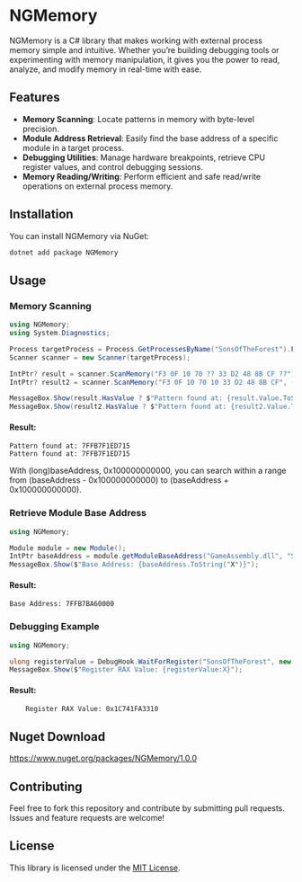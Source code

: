 # NGMemory

NGMemory is a C# library that makes working with external process memory simple and intuitive. Whether you’re building debugging tools or experimenting with memory manipulation, it gives you the power to read, analyze, and modify memory in real-time with ease.

## Features
- **Memory Scanning**: Locate patterns in memory with byte-level precision.
- **Module Address Retrieval**: Easily find the base address of a specific module in a target process.
- **Debugging Utilities**: Manage hardware breakpoints, retrieve CPU register values, and control debugging sessions.
- **Memory Reading/Writing**: Perform efficient and safe read/write operations on external process memory.

## Installation
You can install NGMemory via NuGet:
```bash
dotnet add package NGMemory
```

## Usage

### Memory Scanning
```csharp
using NGMemory;
using System.Diagnostics;

Process targetProcess = Process.GetProcessesByName("SonsOfTheForest").FirstOrDefault();
Scanner scanner = new Scanner(targetProcess);

IntPtr? result = scanner.ScanMemory("F3 0F 10 70 ?? 33 D2 48 8B CF ??");
IntPtr? result2 = scanner.ScanMemory("F3 0F 10 70 10 33 D2 48 8B CF", (long)baseAddress, 0x100000000000);

MessageBox.Show(result.HasValue ? $"Pattern found at: {result.Value.ToString("X")}" : "Pattern not found.");
MessageBox.Show(result2.HasValue ? $"Pattern found at: {result2.Value.ToString("X")}" : "Pattern not found.");
```
#### Result:
```
Pattern found at: 7FFB7F1ED715
Pattern found at: 7FFB7F1ED715
```
With (long)baseAddress, 0x100000000000, you can search within a range from (baseAddress - 0x100000000000) to (baseAddress + 0x100000000000).

### Retrieve Module Base Address
```csharp
using NGMemory;

Module module = new Module();
IntPtr baseAddress = module.getModuleBaseAddress("GameAssembly.dll", "SonsOfTheForest");
MessageBox.Show($"Base Address: {baseAddress.ToString("X")}");
```
#### Result:
```Console
Base Address: 7FFB7BA60000
```

### Debugging Example
```csharp
using NGMemory;

ulong registerValue = DebugHook.WaitForRegister("SonsOfTheForest", new IntPtr(0x7FFB7F1ED715), Register.Rax);
MessageBox.Show($"Register RAX Value: {registerValue:X}");
```
#### Result:
```Console
    Register RAX Value: 0x1C741FA3310
```

## Nuget Download
https://www.nuget.org/packages/NGMemory/1.0.0

## Contributing
Feel free to fork this repository and contribute by submitting pull requests. Issues and feature requests are welcome!

## License
This library is licensed under the [MIT License](LICENSE).
